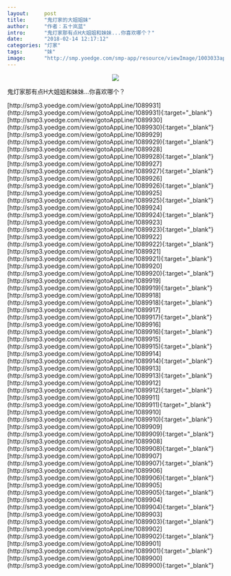 ```yaml
---
layout:     post
title:      "鬼灯家的大姐姐妹"
author:     "作者：五十岚蓝"
intro:      "鬼灯家那有点H大姐姐和妹妹...你喜欢哪个？"
date:       "2018-02-14 12:17:12"
categories: "灯家"
tags:       "妹"
image:      "http://smp.yoedge.com/smp-app/resource/viewImage/1003033appline.png"
---
```

<div style="text-align: center">
<p><img src="http://smp.yoedge.com/smp-app/resource/viewImage/1003033appline.png"/></p>
</div>
<p class="post-meta">
<span>鬼灯家那有点H大姐姐和妹妹...你喜欢哪个？</span>
</p>
[http://smp3.yoedge.com/view/gotoAppLine/1089931](http://smp3.yoedge.com/view/gotoAppLine/1089931){:target="_blank"}
[http://smp3.yoedge.com/view/gotoAppLine/1089930](http://smp3.yoedge.com/view/gotoAppLine/1089930){:target="_blank"}
[http://smp3.yoedge.com/view/gotoAppLine/1089929](http://smp3.yoedge.com/view/gotoAppLine/1089929){:target="_blank"}
[http://smp3.yoedge.com/view/gotoAppLine/1089928](http://smp3.yoedge.com/view/gotoAppLine/1089928){:target="_blank"}
[http://smp3.yoedge.com/view/gotoAppLine/1089927](http://smp3.yoedge.com/view/gotoAppLine/1089927){:target="_blank"}
[http://smp3.yoedge.com/view/gotoAppLine/1089926](http://smp3.yoedge.com/view/gotoAppLine/1089926){:target="_blank"}
[http://smp3.yoedge.com/view/gotoAppLine/1089925](http://smp3.yoedge.com/view/gotoAppLine/1089925){:target="_blank"}
[http://smp3.yoedge.com/view/gotoAppLine/1089924](http://smp3.yoedge.com/view/gotoAppLine/1089924){:target="_blank"}
[http://smp3.yoedge.com/view/gotoAppLine/1089923](http://smp3.yoedge.com/view/gotoAppLine/1089923){:target="_blank"}
[http://smp3.yoedge.com/view/gotoAppLine/1089922](http://smp3.yoedge.com/view/gotoAppLine/1089922){:target="_blank"}
[http://smp3.yoedge.com/view/gotoAppLine/1089921](http://smp3.yoedge.com/view/gotoAppLine/1089921){:target="_blank"}
[http://smp3.yoedge.com/view/gotoAppLine/1089920](http://smp3.yoedge.com/view/gotoAppLine/1089920){:target="_blank"}
[http://smp3.yoedge.com/view/gotoAppLine/1089919](http://smp3.yoedge.com/view/gotoAppLine/1089919){:target="_blank"}
[http://smp3.yoedge.com/view/gotoAppLine/1089918](http://smp3.yoedge.com/view/gotoAppLine/1089918){:target="_blank"}
[http://smp3.yoedge.com/view/gotoAppLine/1089917](http://smp3.yoedge.com/view/gotoAppLine/1089917){:target="_blank"}
[http://smp3.yoedge.com/view/gotoAppLine/1089916](http://smp3.yoedge.com/view/gotoAppLine/1089916){:target="_blank"}
[http://smp3.yoedge.com/view/gotoAppLine/1089915](http://smp3.yoedge.com/view/gotoAppLine/1089915){:target="_blank"}
[http://smp3.yoedge.com/view/gotoAppLine/1089914](http://smp3.yoedge.com/view/gotoAppLine/1089914){:target="_blank"}
[http://smp3.yoedge.com/view/gotoAppLine/1089913](http://smp3.yoedge.com/view/gotoAppLine/1089913){:target="_blank"}
[http://smp3.yoedge.com/view/gotoAppLine/1089912](http://smp3.yoedge.com/view/gotoAppLine/1089912){:target="_blank"}
[http://smp3.yoedge.com/view/gotoAppLine/1089911](http://smp3.yoedge.com/view/gotoAppLine/1089911){:target="_blank"}
[http://smp3.yoedge.com/view/gotoAppLine/1089910](http://smp3.yoedge.com/view/gotoAppLine/1089910){:target="_blank"}
[http://smp3.yoedge.com/view/gotoAppLine/1089909](http://smp3.yoedge.com/view/gotoAppLine/1089909){:target="_blank"}
[http://smp3.yoedge.com/view/gotoAppLine/1089908](http://smp3.yoedge.com/view/gotoAppLine/1089908){:target="_blank"}
[http://smp3.yoedge.com/view/gotoAppLine/1089907](http://smp3.yoedge.com/view/gotoAppLine/1089907){:target="_blank"}
[http://smp3.yoedge.com/view/gotoAppLine/1089906](http://smp3.yoedge.com/view/gotoAppLine/1089906){:target="_blank"}
[http://smp3.yoedge.com/view/gotoAppLine/1089905](http://smp3.yoedge.com/view/gotoAppLine/1089905){:target="_blank"}
[http://smp3.yoedge.com/view/gotoAppLine/1089904](http://smp3.yoedge.com/view/gotoAppLine/1089904){:target="_blank"}
[http://smp3.yoedge.com/view/gotoAppLine/1089903](http://smp3.yoedge.com/view/gotoAppLine/1089903){:target="_blank"}
[http://smp3.yoedge.com/view/gotoAppLine/1089902](http://smp3.yoedge.com/view/gotoAppLine/1089902){:target="_blank"}
[http://smp3.yoedge.com/view/gotoAppLine/1089901](http://smp3.yoedge.com/view/gotoAppLine/1089901){:target="_blank"}
[http://smp3.yoedge.com/view/gotoAppLine/1089900](http://smp3.yoedge.com/view/gotoAppLine/1089900){:target="_blank"}


